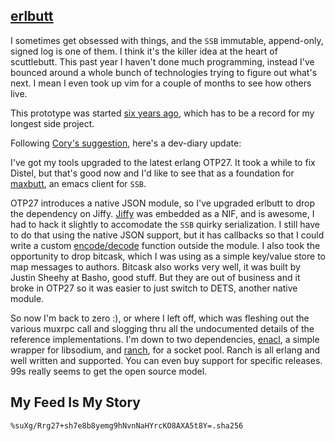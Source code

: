 ## [erlbutt](https://github.com/cmoid/erlbutt)

I sometimes get obsessed with things, and the `SSB` immutable, append-only, signed log is one of them. I think it's the killer idea at the heart of scuttlebutt. This past year I haven't done much programming, instead I've bounced around a whole bunch of technologies trying to figure out what's next. I mean I even took up vim for a couple of months to see how others live.

This prototype was started [six years ago](%d5gv/qcOJiI2ow7VWpZ20LJASksEOtP4asjW28nMyvw=.sha256), which has to be a record for my longest side project.

Following [Cory's suggestion](%cH9X4ERD4yuKSwMFBxRVLVBOGEf2S290kzt1goUJcKk=.sha256), here's a dev-diary update:

I've got my tools upgraded to the latest erlang OTP27. It took a while to fix Distel, but that's good now and I'd like to see that as a foundation for [maxbutt](https://github.com/cmoid/maxbutt), an emacs client for `SSB`.

OTP27 introduces a native JSON module, so I've upgraded erlbutt to drop the dependency on Jiffy. [Jiffy](https://github.com/davisp/jiffy) was embedded as a NIF, and is awesome, I had to hack it slightly to accomodate the `SSB` quirky serialization. I still have to do that using the native JSON support, but it has callbacks so that I could write a custom [encode/decode](https://github.com/cmoid/erlbutt/blob/main/apps/ssb/src/message.erl#L213-#L279) function outside the module. I also took the opportunity to drop bitcask, which I was using as a simple key/value store to map messages to authors. Bitcask also works very well, it was built by Justin Sheehy at Basho, good stuff. But they are out of business and it broke in OTP27 so it was easier to just switch to DETS, another native module.

So now I'm back to zero :), or where I left off, which was fleshing out the various muxrpc call and slogging thru all the undocumented details of the reference implementations. I'm down to two dependencies, [enacl](https://github.com/jlouis/enacl), a simple wrapper for libsodium, and [ranch](https://ninenines.eu), for a socket pool. Ranch is all erlang and well written and supported. You can even buy support for specific releases. 99s really seems to get the open source model.

## My Feed Is My Story

`%suXg/Rrg27+sh7e8b8yemg9hNvnNaHYrcKO8AXA5t8Y=.sha256`
